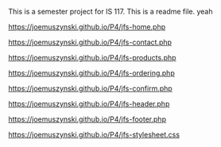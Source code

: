 This is a semester project for IS 117.
This is a readme file.
yeah

https://joemuszynski.github.io/P4/jfs-home.php

https://joemuszynski.github.io/P4/jfs-contact.php

https://joemuszynski.github.io/P4/jfs-products.php

https://joemuszynski.github.io/P4/jfs-ordering.php

https://joemuszynski.github.io/P4/jfs-confirm.php

https://joemuszynski.github.io/P4/jfs-header.php

https://joemuszynski.github.io/P4/jfs-footer.php

https://joemuszynski.github.io/P4/jfs-stylesheet.css
